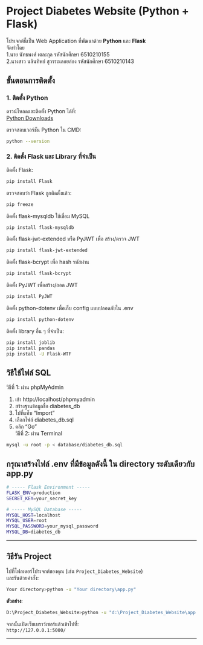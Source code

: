 # Project Diabetes Website (Python + Flask)

โปรเจกต์นี้เป็น Web Application ที่พัฒนาด้วย **Python** และ **Flask**  
จัดทำโดย  
1.นาย นัทธพงศ์ เตละกุล รหัสนักศึกษา 6510210155  
2.นางสาว นลินทิพย์ สุวรรณลอยล่อง รหัสนักศึกษา 6510210143  

## ขั้นตอนการติดตั้ง

### 1. ติดตั้ง Python
ดาวน์โหลดและติดตั้ง Python ได้ที่:  
[Python Downloads](https://www.python.org/downloads/)

ตรวจสอบเวอร์ชัน Python ใน CMD:
```bash
python --version
```

### 2. ติดตั้ง Flask และ Library ที่จำเป็น
ติดตั้ง Flask:
```bash
pip install Flask
```

ตรวจสอบว่า Flask ถูกติดตั้งแล้ว:
```bash
pip freeze
```

ติดตั้ง flask-mysqldb ใช้เชื่อม MySQL
```bash
pip install flask-mysqldb
```
  
ติดตั้ง flask-jwt-extended หรือ PyJWT เพื่อ สร้าง/ตรวจ JWT  
```bash  
pip install flask-jwt-extended
```  

ติดตั้ง flask-bcrypt เพื่อ hash รหัสผ่าน  
```bash  
pip install flask-bcrypt
```  
ติดตั้ง PyJWT เพื่อสร้าง/ถอด JWT  
```bash  
pip install PyJWT
```  
ติดตั้ง python-dotenv เพื่อเก็บ config แบบปลอดภัยใน .env
```bash
pip install python-dotenv
```  

ติดตั้ง library อื่น ๆ ที่จำเป็น:
```bash
pip install joblib
pip install pandas
pip install -U Flask-WTF
```

## วิธีใช้ไฟล์ SQL  
วิธีที่ 1: ผ่าน phpMyAdmin  
1. เข้า http://localhost/phpmyadmin  
2. สร้างฐานข้อมูลชื่อ diabetes_db  
3. ไปที่แท็บ “Import”  
4. เลือกไฟล์ diabetes_db.sql  
5. คลิก “Go”  
วิธีที่ 2: ผ่าน Terminal  
```bash
mysql -u root -p < database/diabetes_db.sql
```

## กรุณาสร้างไฟล์ .env ที่มีข้อมูลดังนี้ ใน directory ระดับเดียวกับ app.py
```bash
# ----- Flask Environment -----
FLASK_ENV=production
SECRET_KEY=your_secret_key

# ----- MySQL Database -----
MYSQL_HOST=localhost
MYSQL_USER=root
MYSQL_PASSWORD=your_mysql_password
MYSQL_DB=diabetes_db
```


---

## วิธีรัน Project

ไปที่โฟลเดอร์โปรเจกต์ของคุณ (เช่น `Project_Diabetes_Website`)  
และรันด้วยคำสั่ง:

```bash
Your directory>python -u "Your directory\app.py"
```

**ตัวอย่าง**:  
```bash
D:\Project_Diabetes_Website>python -u "d:\Project_Diabetes_Website\app.py"
```

จากนั้นเปิดเว็บเบราว์เซอร์แล้วเข้าไปที่:  
`http://127.0.0.1:5000/`  

---

